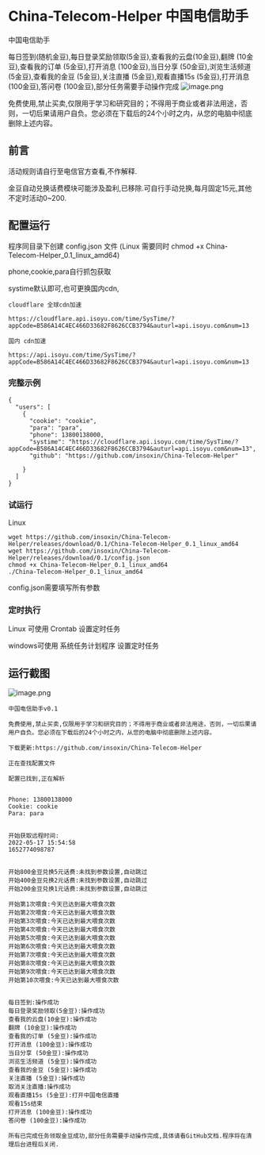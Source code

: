 # China-Telecom-Helper 中国电信助手
中国电信助手

每日签到(随机金豆),每日登录奖励领取(5金豆),查看我的云盘(10金豆),翻牌 (10金豆),查看我的订单 (5金豆),打开消息 (100金豆),当日分享 (50金豆),浏览生活频道 (5金豆),查看我的金豆 (5金豆),关注直播 (5金豆),观看直播15s (5金豆),打开消息 (100金豆),答问卷 (100金豆),部分任务需要手动操作完成
![image.png](https://pic.rmb.bdstatic.com/bjh/7367f58ef56656fac3c1ed462e658bb9.png)

免费使用,禁止买卖,仅限用于学习和研究目的；不得用于商业或者非法用途，否则，一切后果请用户自负。您必须在下载后的24个小时之内，从您的电脑中彻底删除上述内容。

## 前言


活动规则请自行至电信官方查看,不作解释.

金豆自动兑换话费模块可能涉及盈利,已移除.可自行手动兑换,每月固定15元,其他不定时活动0~200.



## 配置运行

程序同目录下创建 config.json 文件 (Linux 需要同时 chmod +x China-Telecom-Helper_0.1_linux_amd64)

phone,cookie,para自行抓包获取

systime默认即可,也可更换国内cdn,

```
cloudflare 全球cdn加速  

https://cloudflare.api.isoyu.com/time/SysTime/?appCode=B586A14C4EC466D33682F8626CCB3794&auturl=api.isoyu.com&num=13

国内 cdn加速

https://api.isoyu.com/time/SysTime/?appCode=B586A14C4EC466D33682F8626CCB3794&auturl=api.isoyu.com&num=13
```

### 完整示例

```
{
  "users": [
    {
      "cookie": "cookie",
      "para": "para",
      "phone": 13800138000,
      "systime": "https://cloudflare.api.isoyu.com/time/SysTime/?appCode=B586A14C4EC466D33682F8626CCB3794&auturl=api.isoyu.com&num=13",
      "github": "https://github.com/insoxin/China-Telecom-Helper"

    }
  ]
}
```
### 试运行

Linux 
```
wget https://github.com/insoxin/China-Telecom-Helper/releases/download/0.1/China-Telecom-Helper_0.1_linux_amd64
wget https://github.com/insoxin/China-Telecom-Helper/releases/download/0.1/config.json
chmod +x China-Telecom-Helper_0.1_linux_amd64
./China-Telecom-Helper_0.1_linux_amd64
```
config.json需要填写所有参数

### 定时执行
Linux 可使用 Crontab 设置定时任务

windows可使用 系统任务计划程序 设置定时任务


## 运行截图


![image.png](https://pic.rmb.bdstatic.com/bjh/7367f58ef56656fac3c1ed462e658bb9.png)

```
中国电信助手v0.1

免费使用,禁止买卖,仅限用于学习和研究目的；不得用于商业或者非法用途，否则，一切后果请用户自负。您必须在下载后的24个小时之内，从您的电脑中彻底删除上述内容。

下载更新:https://github.com/insoxin/China-Telecom-Helper

正在查找配置文件

配置已找到,正在解析


Phone: 13800138000
Cookie: cookie
Para: para


开始获取远程时间:
2022-05-17 15:54:58
1652774098787


开始800金豆兑换5元话费:未找到参数设置,自动跳过
开始400金豆兑换2元话费:未找到参数设置,自动跳过
开始200金豆兑换1元话费:未找到参数设置,自动跳过

开始第1次喂食:今天已达到最大喂食次数
开始第2次喂食:今天已达到最大喂食次数
开始第3次喂食:今天已达到最大喂食次数
开始第4次喂食:今天已达到最大喂食次数
开始第5次喂食:今天已达到最大喂食次数
开始第6次喂食:今天已达到最大喂食次数
开始第7次喂食:今天已达到最大喂食次数
开始第8次喂食:今天已达到最大喂食次数
开始第9次喂食:今天已达到最大喂食次数
开始第10次喂食:今天已达到最大喂食次数


每日签到:操作成功
每日登录奖励领取(5金豆):操作成功
查看我的云盘(10金豆):操作成功
翻牌 (10金豆):操作成功
查看我的订单 (5金豆):操作成功
打开消息 (100金豆):操作成功
当日分享 (50金豆):操作成功
浏览生活频道 (5金豆):操作成功
查看我的金豆 (5金豆):操作成功
关注直播 (5金豆):操作成功
取消关注直播:操作成功
观看直播15s (5金豆):打开中国电信直播
观看15s结束
打开消息 (100金豆):操作成功
答问卷 (100金豆):操作成功

所有已完成任务领取金豆成功,部分任务需要手动操作完成,具体请看GitHub文档.程序将在清理后台进程后关闭.

```
